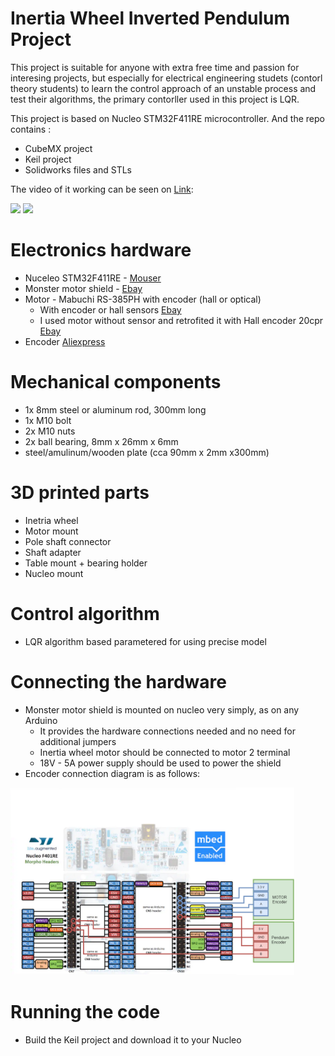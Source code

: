 # Inertia Wheel Inverted Pendulum Project 

This project is suitable for anyone with extra free time and passion for interesing projects, but especially for electrical engineering studets (contorl theory students) to learn the control approach of an unstable process and test their algorithms, the primary contorller used in this project is LQR.  

This project is based on Nucleo STM32F411RE microcontroller. And the repo contains :
- CubeMX project 
- Keil project
- Solidworks files and STLs

The video of it working can be seen on [Link](https://photos.app.goo.gl/Q3Gbn8rL3XPMuehf8):
 
<p><img src="./Photos/pendulum1.png" height="500px">
<img src="./Photos/pendulum2.png" height="500px"></p>

# Electronics hardware
- Nuceleo STM32F411RE - [Mouser](https://hr.mouser.com/ProductDetail/STMicroelectronics/NUCLEO-F411RE?qs=%2fha2pyFaduj0LE%252bzmDN2WGOyc9ZJn6rAAaZxUZnl1jWj%2fTN4JYE9Mw%3d%3d) 
- Monster motor shield - [Ebay](https://www.ebay.com/itm/L298N-Dual-VNH2SP30-Stepper-Motor-Driver-Module-30A-Monster-Moto-Shield-Replace/112031018900?hash=item1a1591af94:g:R4YAAOSwEaBaTafh)
- Motor - Mabuchi RS-385PH with encoder (hall or optical)
  -  With encoder or hall sensors  [Ebay](https://www.ebay.com/itm/RS-385PH-16140-MABUCHI-DC-24V-Motor-for-Printer-Copy-machine/222827327725?epid=24014452613&hash=item33e18b30ed:g:ulEAAOSwZFdaecSZ:rk:8:pf:0)
  -  I used motor without sensor and retrofited it with Hall encoder 20cpr [Ebay](https://www.ebay.com/itm/Pololu-Romi-Encoder-Pair-Kit-12-CPR-3-5-18V-with-Hall-effect-sensor-3542/272789024914?epid=2157895482&hash=item3f837e3092:g:MxkAAOSwu9Jb3CQt:rk:1:pf:1&frcectupt=true)
- Encoder [Aliexpress](https://www.aliexpress.com/item/360-600P-R-Photoelectric-Incremental-Rotary-Encoder-5-24V-AB-Two-Phases-Shaft/32756209569.html?spm=2114.search0104.3.38.1c0b9456Bf5oQP&ws_ab_test=searchweb0_0,searchweb201602_1_10065_10068_319_10059_10884_317_10887_10696_321_322_453_10084_454_10083_10103_10618_10307_10820_10301_10821_10303_537_536_10902,searchweb201603_45,ppcSwitch_0&algo_expid=3179dab4-6711-42f4-8e94-b644142c4211-5&algo_pvid=3179dab4-6711-42f4-8e94-b644142c4211)

# Mechanical components
- 1x 8mm steel or aluminum rod, 300mm long 
- 1x M10 bolt 
- 2x M10 nuts
- 2x ball bearing, 8mm x 26mm x 6mm 
- steel/amulinum/wooden plate (cca 90mm x 2mm x300mm)
# 3D printed parts
-  Inetria wheel
-  Motor mount
-  Pole shaft connector
-  Shaft adapter
-  Table mount + bearing holder
-  Nucleo mount

# Control algorithm
 - LQR algorithm based parametered for using precise model

# Connecting the hardware
 - Monster motor shield is mounted on nucleo very simply, as on any Arduino
    - It provides the hardware connections needed and no need for additional jumpers
    - Inertia wheel motor should be connected to motor 2 terminal
    - 18V - 5A power supply should be used to power the shield
 - Encoder connection diagram is as follows:
 
<img src="./Photos/wiring.png" height="300px">

# Running the code
 - Build the Keil project and download it to your Nucleo